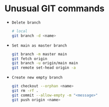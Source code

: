 # Unusual GIT commands

- `Delete branch`

  ```bash
  # local
  git branch -d <name>
  ```

- `Set main as master branch`

  ```bash
  git branch -m master main
  git fetch origin
  git branch -u origin/main main
  git remote set-head origin -a
  ```

- `Create new empty branch`

  ```bash
  git checkout --orphan <name>
  git rm -rf .
  git commit --allow-empty -m "<message>"
  git push origin <name>
  ```
